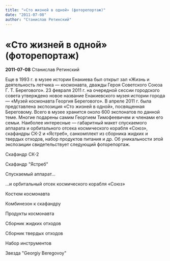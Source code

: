 ```yaml
---
title: "«Сто жизней в одной» (фоторепортаж)"
date: "2011-07-08"
author: "Станислав Ретинский"
---
```


# «Сто жизней в одной» (фоторепортаж)

**2011-07-08** Станислав Ретинский

Еще в 1993 г. в музее истории Енакиева был открыт зал «Жизнь и деятельность летчика — космонавта, дважды Героя Советского Союза Г. Т. Берегового». 23 февраля 2011 г. на очередной сессии городского совета утверждено новое название Енакиевского музея истории города — «Музей космонавта Георгия Берегового». В апреле 2011 г. была представлена экспозиция «Сто жизней в одной», посвященная Береговому. Всего в музее хранится около 600 экспонатов по данной теме. Многие подарены самим Георгием Тимофеевичем и членами его семьи. Наиболее интересные — габаритный макет спускаемого аппарата и орбитального отсека космического корабля «Союз», скафандры СК-2 и «Ястреб», санкомплект из сборника жидких и твердых отходов, набор продуктов питания и др. Об уникальности этой экспозиции свидетельствует следующий фоторепортаж.



Скафандр СК-2



Скафандр "Ястреб"



Спускаемый аппарат...



...и орбитальный отсек космического корабля «Союз»



Костюм космонавта



Комбинезон к скафандру



Продукты космонавта



Сборник жидких отходов



Сборник твердых отходов



Набор инструментов



Звезда "Georgiy Beregovoy"